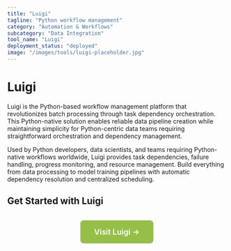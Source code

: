 ```yaml
---
title: "Luigi"
tagline: "Python workflow management"
category: "Automation & Workflows"
subcategory: "Data Integration"
tool_name: "Luigi"
deployment_status: "deployed"
image: "/images/tools/luigi-placeholder.jpg"
---
```


# Luigi

Luigi is the Python-based workflow management platform that revolutionizes batch processing through task dependency orchestration. This Python-native solution enables reliable data pipeline creation while maintaining simplicity for Python-centric data teams requiring straightforward orchestration and dependency management.

Used by Python developers, data scientists, and teams requiring Python-native workflows worldwide, Luigi provides task dependencies, failure handling, progress monitoring, and resource management. Build everything from data processing to model training pipelines with automatic dependency resolution and centralized scheduling.

## Get Started with Luigi

<div style="text-align: center; margin: 2rem 0;">
  <a href="https://luigi.readthedocs.io" target="_blank" rel="noopener noreferrer" style="display: inline-block; background: #96BF47; color: white; padding: 1rem 2rem; text-decoration: none; border-radius: 8px; font-weight: 600; font-size: 1.1rem;">Visit Luigi →</a>
</div>